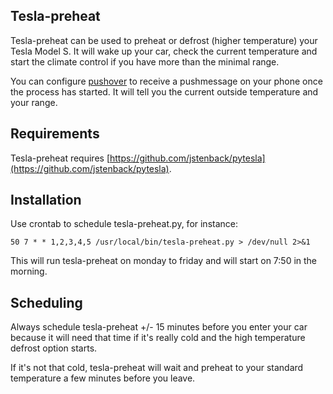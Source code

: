 ## Tesla-preheat

Tesla-preheat can be used to preheat or defrost (higher temperature) your Tesla Model S. It will wake up your car, check the current temperature and start the climate control if you have more than the minimal range.

You can configure [pushover](http://pushover.net) to receive a pushmessage on your phone once the process has started. It will tell you the current outside temperature and your range.

## Requirements

Tesla-preheat requires [https://github.com/jstenback/pytesla](https://github.com/jstenback/pytesla).

## Installation

Use crontab to schedule tesla-preheat.py, for instance:

```50 7 * * 1,2,3,4,5 /usr/local/bin/tesla-preheat.py > /dev/null 2>&1```

This will run tesla-preheat on monday to friday and will start on 7:50 in the morning.

## Scheduling

Always schedule tesla-preheat +/- 15 minutes before you enter your car because it will need that time if it's really cold and the high temperature defrost option starts.

If it's not that cold, tesla-preheat will wait and preheat to your standard temperature a few minutes before you leave.
